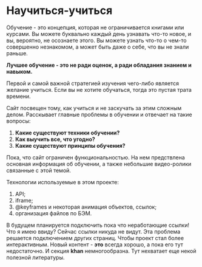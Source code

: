 # **Научиться-учиться**

Обучение - это концепция, которая не ограничивается книгами или курсами. Вы можете буквально каждый день узнавать что-то новое, и вы, вероятно, не осознаете этого. Вы можете узнать что-то о чем-то совершенно незнакомом, а может быть даже о себе, что вы не знали раньше.

**Лучшее обучение - это не ради оценок, а ради обладания знанием и навыком.**

Первой и самой важной стратегией изучения чего-либо является желание учиться. Если вы не хотите обучаться, тогда это пустая трата времени.

Сайт посвещен тому, как учиться и не заскучать за этим сложным делом. Расскывает главные проблемы в обучении и отвечает на такие вопросы:

1. __Какие существуют техники обучении?__
2. __Как выучить все, что угодно?__
3. __Какие существуют принципы обучения?__

Пока, что сайт ограничен функциональностью. На нем предствлена основная информация об обучении, а также небольшие видео-ролики связанные с этой темой.

Технологии используемые в этом проекте:
1. API;
2. iframe;
3. @keyframes и некоторая анимация объектов, ссылок;
4. организация файлов по БЭМ.

В будущем планируется подключить пока что неработающие ссылки! Что я имею ввиду? Сейчас ссылки никуда не видут. Эта проблема решается подключением других страниц. Чтобы проект стал более интерактивным.
Новый контент - **это** всегда хорошо, а пока его тут недостаточно. И секция __khan__ немногообразна. Тут нехватает еще некой полезной литературы.
